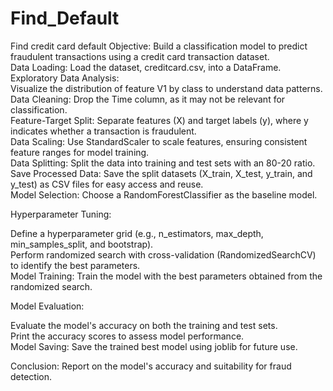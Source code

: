 # Find_Default
Find credit card default
Objective: Build a classification model to predict fraudulent transactions using a credit card transaction dataset.  
Data Loading: Load the dataset, creditcard.csv, into a DataFrame.  
Exploratory Data Analysis:  
Visualize the distribution of feature V1 by class to understand data patterns.  
Data Cleaning: Drop the Time column, as it may not be relevant for classification.  
Feature-Target Split: Separate features (X) and target labels (y), where y indicates whether a transaction is fraudulent.  
Data Scaling: Use StandardScaler to scale features, ensuring consistent feature ranges for model training.  
Data Splitting: Split the data into training and test sets with an 80-20 ratio.  
Save Processed Data: Save the split datasets (X_train, X_test, y_train, and y_test) as CSV files for easy access and reuse.  
Model Selection: Choose a RandomForestClassifier as the baseline model.  

Hyperparameter Tuning:

Define a hyperparameter grid (e.g., n_estimators, max_depth, min_samples_split, and bootstrap).  
Perform randomized search with cross-validation (RandomizedSearchCV) to identify the best parameters.  
Model Training: Train the model with the best parameters obtained from the randomized search.  

Model Evaluation:  

Evaluate the model's accuracy on both the training and test sets.  
Print the accuracy scores to assess model performance.  
Model Saving: Save the trained best model using joblib for future use.  

Conclusion: Report on the model's accuracy and suitability for fraud detection.






